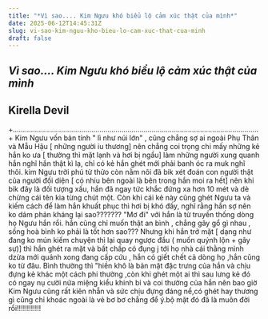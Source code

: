 ```yaml
---
title: "*Vì sao.... Kim Ngưu khó biểu lộ cảm xúc thật của mình*"
date: 2025-06-12T14:45:31Z
slug: vi-sao-kim-nguu-kho-bieu-lo-cam-xuc-that-cua-minh
draft: false
---
```


## *Vì sao.... Kim Ngưu khó biểu lộ cảm xúc thật của mình*

## Kirella Devil

+*..........................................................................................................................*+
        Kim Ngưu vốn bản tính " lì như núi lớn" , cũng chẳng sợ ai ngoài Phụ Thân và Mẫu Hậu [ những người iu thương] nên chẳng coi trọng chi mấy những kẻ hắn ko ưa [ thường thì mặt lạnh và hơi bị ngầu] làm những người xung quanh hắn nghĩ hắn thật kì lạ, chỉ có kẻ hắn ghét mới phải banh óc ra muk nghĩ thôi. kim Ngưu trời phú từ thửo còn nằm nôi đã bik xét đoán con người thật của người đối diện [ có nhiu bên ngoài là bên trong hắn moi ra hết] nên khi bik đây là đối tượng xấu, hắn đã ngay tức khắc đứng xa hơn 10 mét và dè chừng cái tên kia từng chút một. Còn khi cái kẻ này cũng ghét Ngưu ta và kiếm cách để làm hắn khuất phục thì hơi bị khó đấy, nghĩ rằng hắn sợ nên ko dám phản kháng lại sao??????? "Mơ đi" với hắn là từ truyền thống dòng họ Ngưu hắn rồi. hắn cũng chỉ muốn thật an bình , chẳng gây gổ gì nhau , sống hoà bình ko phải là tốt hơn sao??? Nhưng khi hắn trở mặt [ dạng như đang ko mún kiếm chuyện thì lại quay ngược đầu ( muốn quýnh lộn + gây sự)] thì hắn ghét ra mặt và bất chấp có đụng j tới họ nhà cái thằng mình dzừa mới quánh xong đang cấp  cứu , hắn có giết chết cả dòng họ ,hắn cũng ko từ đâu. Bình thường thì "hiền khô là bản mặt đặc trưng của hắn và chịu đựng kẻ khác một cách phi thường ,còn khi ghét một ai thì sau lưng kẻ đó có ngay nụ cười nửa miệng kiểu khinh bỉ và coi thường của hắn nên bao giờ Kim Ngưu cũng rất kiên nhẫn và sức chịu đựng đáng nể,có ghét hay thương gì cũng chỉ khoác ngoài là vẻ bơ bơ chẳng để ý.bộ mặt đó đã là muôn đời rồi!!!!!!!!!!!!